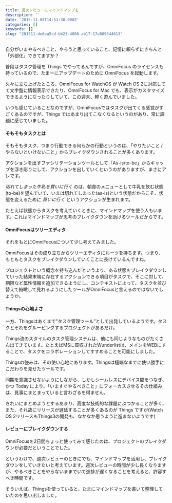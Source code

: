 ```yaml
---
title: 週次レビューにマインドマップを
description: ''
date: '2015-11-08T14:51:38.000Z'
categories: []
keywords: []
slug: "201511-de6ea5cd-bb23-4806-ab17-17e809544613"
---
```

自分がいまやるべきこと、やろうと思っていること、記憶に頼らずにきちんと「外部化」できてますか？

普段はタスク管理を Things でやってるんですが、OmniFocus のライセンスも持っているので、たまーにアップデートのために OmniFocus を起動します。

久々に立ち上げたところ、OmniFocus for WatchOS が Watch OS 2に対応してて文字盤に情報表示できたり、OmniFocus for Mac でも、表示がカスタマイズできるようになったりしていて、この週末、軽く遊んでいました。

いつも感じていることなのですが、OmniFocusではタスクが出てくる感覚がすごくあるのですが、Things ではあまり出てこなくなるというのがあり、常に課題に感じていました。

#### そもそもタスクとは

そもそもタスク、つまり行動できる何らかの行動というのは、「やりたいこと / やらないといけないこと」からブレイクダウンされることが多くあります。

アクションを出すファシリテーションツールとして「As-is/to-be」からギャップを浮き彫りにして、アクションを出していくというのがありますが、まさにアレです。

_切れてしまった牛乳を買いに行く_ のは、朝食のメニューとして牛乳を飲む状態(to-be)を望んでいて、いまは切れてしまった(as-is)という状態だからこそ、状態を変えるために _買いに行く_ というアクションが生まれます。

たとえば状態からタスクを考えていくときに、マインドマップを使う人もいます。これはマインドマップが思考のブレイクダウンを助けるツールだからです。

#### OmniFocusはツリーエディタ

それをもとにOmniFocusについて少し考えてみました。

OmniFocusはその成り立ちからツリーエディタにルーツを持ちます。つまり、もともとタスクをブレイクダウンしていくことに長けているんですね。

プロジェクトという概念を持ち込んだというより、ある状態をブレイクダウンしていった結果末端に存在するアクションできる項目がタスクで、そこに対して、期限など属性情報を追加できるようにし、コンテキストによって、タスクを並び替えて俯瞰して見れるようにしたツールがOmniFocusと言えるのではないでしょうか。

#### Thingsの心地よさ

一方、Thingsはあくまで”タスク管理ツール”として出発しているようです。タスクとそれをグルーピングするプロジェクトがあるだけ。

Things流のスタイルのタスク管理システムは、他にも同じようなものがたくさん出てきています。たとえばMSに買収されたWunderlistは、メインをWEBにすることで、タスクをコラボレーションしてすすめることを可能にしました。

Thingsの強みは、その使い心地にあります。Thingsは極端なまでに使い勝手にこだわりを見せたツールです。

同期を意識させないようにしながら、しかしシームレスにデバイス間をつなぎ、かつ Today により、「いますぐやるべきこと」にフォーカスさせるその仕組みは、見事にまとまっていると言わざるを得ません。

きれいにまとめようとするあまり、高度な技術的な課題にぶつかることが多く、また、それ故にリリースが遅延することが多くあるのが Things ですが(Watch OS 2リリースもThings3の開発も、なかなか思うように進まないようです)

#### レビューにブレイクダウンする

OmniFocusを2日間ちょっと使ってみて感じたのは、プロジェクトのブレイクダウンが必要だということでした。

というわけで、週次レビューのときにでも、マインドマップを活用し、ブレイクダウンをしていきたいと考えています。週次レビューの時間が少し長くなりますが、やるべきことをやらないままでいて進捗が遅くなることを考えると、許容すべき時間です。

そういえば、Thingsを使っていると、たまにマインドマップを書いて整理していたのを思い出しました。